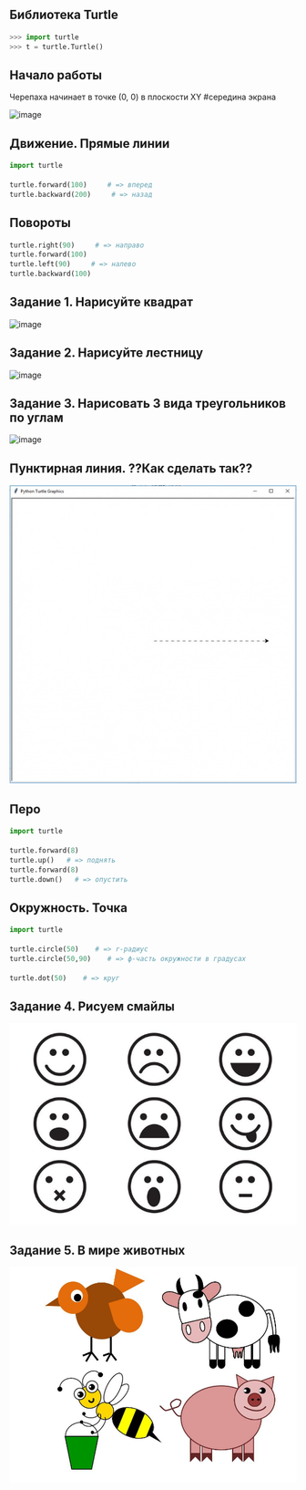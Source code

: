 ## Библиотека Turtle

```python
>>> import turtle
>>> t = turtle.Turtle()
```



## Начало работы
Черепаха начинает в точке (0, 0) в плоскости ХY        #середина экрана

![image](https://wiki-images.artofproblemsolving.com/4/40/Python_Turtle.JPG)




## Движение. Прямые линии
```python
import turtle

turtle.forward(100)     # => вперед
turtle.backward(200)     # => назад
```



## Повороты
```python
turtle.right(90)     # => направо
turtle.forward(100)
turtle.left(90)     # => налево
turtle.backward(100)
```



## Задание 1. Нарисуйте квадрат

![image](https://i.pinimg.com/originals/48/85/16/488516334dcc63f9bc5ae294550b53aa.jpg)



## Задание 2. Нарисуйте лестницу

![image](https://geekstand.top/wp-content/uploads/2020/02/image-2.png)



## Задание 3. Нарисовать 3 вида треугольников по углам

![image](https://user-images.githubusercontent.com/77225482/153083840-f98dd995-e33f-49bb-b298-4a108e4f53db.png)



## Пунктирная линия. ??Как сделать так??

![image](./assets/dashed.jpeg)




## Перо
```python
import turtle

turtle.forward(8)
turtle.up()   # => поднять
turtle.forward(8)
turtle.down()   # => опустить
```



## Окружность. Точка
```python
import turtle

turtle.circle(50)    # => r-радиус
turtle.circle(50,90)    # => ϕ-часть окружности в градусах

turtle.dot(50)    # => круг
```



## Задание 4. Рисуем смайлы

![image](./assets/smiles.jpeg)



## Задание 5. В мире животных

![image](./assets/animals.jpeg)

